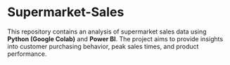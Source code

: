 # Supermarket-Sales

This repository contains an analysis of supermarket sales data using **Python (Google Colab)** and **Power BI**. The project aims to provide insights into customer purchasing behavior, peak sales times, and product performance.


